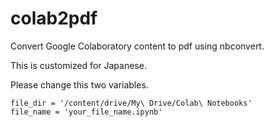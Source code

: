 # colab2pdf
Convert Google Colaboratory content to pdf using nbconvert.

This is customized for Japanese. 

Please change this two variables.
```
file_dir = '/content/drive/My\ Drive/Colab\ Notebooks'
file_name = 'your_file_name.ipynb'
```
